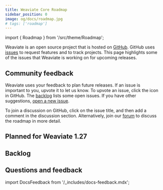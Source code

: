 ```yaml
---
title: Weaviate Core Roadmap
sidebar_position: 0
image: og/docs/roadmap.jpg
# tags: ['roadmap']
---
```


import { Roadmap } from '/src/theme/Roadmap';

Weaviate is an open source project that is hosted on [GitHub](https://github.com/weaviate). GitHub uses [issues](https://github.com/weaviate/weaviate/issues) to request features and to track projects. This page highlights some of the issues that Weaviate is working on for upcoming releases.

## Community feedback
Weaviate uses your feedback to plan future releases. If an issue is important to you, upvote it to let us know. To upvote an issue, click the <i className="far fa-thumbs-up"></i> icon in GitHub. The [backlog](/docs/weaviate/roadmap#backlog) lists some open issues. If you have other suggestions, [open a new issue](https://github.com/weaviate/weaviate/issues/new/choose).

To join a discussion on GitHub, click on the issue title, and then add a comment in the discussion section. Alternatively, join our [forum](https://forum.weaviate.io/) to discuss the roadmap in more detail.

## Planned for Weaviate 1.27

<Roadmap label="planned-1.27"/>

[comment]: # (No 1.28 because no current tagging means an empty list)

## Backlog

<Roadmap label="backlog"/>

## Questions and feedback

import DocsFeedback from '/_includes/docs-feedback.mdx';

<DocsFeedback/>
